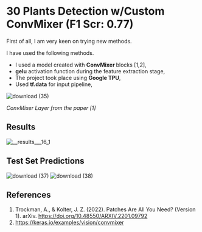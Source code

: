 # 30 Plants Detection w/Custom ConvMixer (F1 Scr: 0.77)

First of all, I am very keen on trying new methods.
<br>

I have used the following methods.

* I used a model created with <b>ConvMixer </b> blocks [1,2],
* <b>gelu</b> activation function during the feature extraction stage,
* The project took place using <b>Google TPU</b>,
* Used <b>tf.data</b> for input pipeline,


![download (35)](https://github.com/john-fante/30-plants-classification/assets/50263592/12a25c47-d5a5-4291-ab40-60114d65994d)

<i> ConvMixer Layer from the paper [1]</i>


## Results
![__results___16_1](https://github.com/john-fante/30-plants-classification/assets/50263592/9662d36a-ccd0-46ec-9d2e-39717dfccd77)


## Test Set Predictions
![download (37)](https://github.com/john-fante/30-plants-classification/assets/50263592/21920f81-72f1-4bb3-8e52-c735015ea780)
![download (38)](https://github.com/john-fante/30-plants-classification/assets/50263592/3a1096e6-1e72-498c-94b9-739395a0cca5)


## References
1. Trockman, A., & Kolter, J. Z. (2022). Patches Are All You Need? (Version 1). arXiv. https://doi.org/10.48550/ARXIV.2201.09792
2. https://keras.io/examples/vision/convmixer
